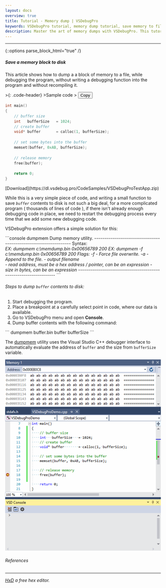 ```yaml
---
layout: docs
overview: true
title: Tutorial - Memory dump | VSDebugPro
keywords: VSDebugPro tutorial, memory dump tutorial, save memory to file, debugging tips, offline data analysis, troubleshoot memory issues, writemem, readmem
description: Master the art of memory dumps with VSDebugPro. This tutorial provides a step-by-step guide on saving memory blocks to disk during debugging, enabling you to analyze data offline and troubleshoot issues effectively.
---
```


---
{::options parse_block_html="true" /}

##### Save a memory block to disk

This article shows how to dump a a block of memory to a file, while debugging the program,
without writing a debugging function into the program and without recompiling it.

<div class="code-box">
>{: .code-header}
>Sample code
> <button onclick="copyCode(this)" class="copy-button">Copy</button>

```cpp
int main()
{
    // buffer size
    int   bufferSize   = 1024;
    // create buffer
    void* buffer       = calloc(1, bufferSize);

    // set some bytes into the buffer
    memset(buffer, 0xAB, bufferSize);

    // release memory
    free(buffer);

    return 0;
}
```
</div>
[Download](https://dl.vsdebug.pro/CodeSamples/VSDebugProTestApp.zip)

While this is a very simple piece of code, and writing a small function to save *`buffer`* contents
to disk is not such a big deal, for a more complicated program ( thousands of lines of code ), 
if there isn't already enough debugging code in place, we need to restart the debugging process every time
that we add some new debugging code.

VSDebugPro extension offers a simple solution for this:

<div class="code-box">
```console
dumpmem
Dump memory utility.
------------------------------------------------------------------
Syntax: <dumpmem> <optional flags> <filename> <address> <size>
	EX: dumpmem c:\memdump.bin 0x00656789 200
	EX: dumpmem -f c:\memdump.bin 0x00656789 200
	Flags:
		  -f   - Force file overwrite.
		  -a   - Append to the file.
	<filename> - output filename
	<address>  - read address, must be a hex address / pointer, can be an expression
	<size>     - size in bytes, can be an expression
------------------------------------------------------------------
```
</div>

###### Steps to dump `buffer` contents to disk:

1. Start debugging the program.
2. Place a breakpoint at a carefully select point in code, where our data is available.
3. Go to VSDebugPro menu and open **Console**.
4. Dump buffer contents with the following command:

<div class="code-box">
```
dumpmem buffer.bin buffer bufferSize
```
</div>

The [dumpmem](/pages/docs/dumpmem.html) utility uses the Visual Studio C++ debugger interface to automatically evaluate
the address of `buffer` and the size from `bufferSize` variable.


![Dump buffer](/assets/gif/dumpbuffer.gif)


###### References

---

*[HxD](https://mh-nexus.de/en/hxd/) a free hex editor.*